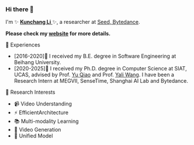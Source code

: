 ### Hi there 👋 

I'm  ✨ <a href='https://andy1621.github.io/'> **Kunchang Li** </a> ✨, a researcher at <a href='https://seed.bytedance.com/'>Seed, Bytedance</a>. 

**Please check my <a href='https://andy1621.github.io/'> website<a> for more details.**
<!-- ➡️ **You can find my detailed CV [here](https://github.com/Andy1621/Andy1621/blob/main/CV_LIKUNCHANG.pdf).**-->


💼 Experiences
- [2016-2020]🎉 I received my B.E. degree in Software Engineering at Beihang University.
- [2020-2025]💪 I received my Ph.D. degree in Computer Science at SIAT, UCAS, advised by Prof. <a href='https://scholar.google.com/citations?user=gFtI-8QAAAAJ'>Yu Qiao</a> and Prof. <a href='https://scholar.google.com/citations?user=hD948dkAAAAJ'>Yali Wang</a>. I have been a Research Intern at MEGVII, SenseTime, Shanghai AI Lab and Bytedance.


🔭 Research Interests
- 📹 Video Understanding
- ⚡️ EfficientArchitecture
- 📚 Multi-modality Learning
- 🦄 Video Generation
- 🤔 Unified Model

<!-- | <a href="https://github.com/Andy1621"><img align="center" src="https://github-readme-stats.vercel.app/api?username=Andy1621&show_icons=true&include_all_commits=true&theme=default&hide_border=true" alt="Andy1621's github stats" /></a> | <a href="https://github.com/Andy1621"><img align="center" src="https://github-readme-stats.vercel.app/api/top-langs/?username=Andy1621&layout=compact&theme=default&hide_border=true" /></a> |
| ------------- | ------------- |-->
